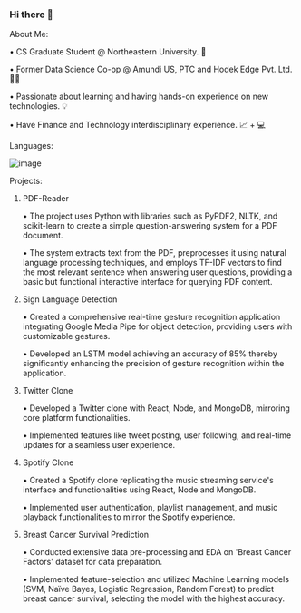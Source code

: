 ### Hi there 👋

<!--
**atharvak2811/atharvak2811** is a ✨ _special_ ✨ repository because its `README.md` (this file) appears on your GitHub profile.

Here are some ideas to get you started:

- 🔭 I’m currently working on ...
- 🌱 I’m currently learning ...
- 👯 I’m looking to collaborate on ...
- 🤔 I’m looking for help with ...
- 💬 Ask me about ...
- 📫 How to reach me: ...
- 😄 Pronouns: ...
- ⚡ Fun fact: ...
-->
About Me:

•	CS Graduate Student @ Northeastern University. 🏫

•	Former Data Science Co-op @ Amundi US, PTC and Hodek Edge Pvt. Ltd. 👩‍💻

•	Passionate about learning and having hands-on experience on new technologies. 💡

•	Have Finance and Technology interdisciplinary experience. 📈 + 💻

Languages:

![image](https://github.com/atharvak2811/atharvak2811/assets/72731132/8a76e357-c09a-4b11-9bf3-bf0b403e30e2)

Projects:

1. PDF-Reader

     •	The project uses Python with libraries such as PyPDF2, NLTK, and scikit-learn to create a simple question-answering system for a PDF document.

     • The system extracts text from the PDF, preprocesses it using natural language processing techniques, and employs TF-IDF vectors to find the most relevant sentence when answering user questions, providing a basic but functional interactive interface for querying PDF content.

2. Sign Language Detection
   
     •	Created a comprehensive real-time gesture recognition application integrating Google Media Pipe for object detection, providing users with customizable gestures.

     •	Developed an LSTM model achieving an accuracy of 85% thereby significantly enhancing the precision of gesture recognition within the application.

3. Twitter Clone

     •	Developed a Twitter clone with React, Node, and MongoDB, mirroring core platform functionalities.

     •	Implemented features like tweet posting, user following, and real-time updates for a seamless user experience.

4. Spotify Clone

   •	Created a Spotify clone replicating the music streaming service's interface and functionalities using React, Node and MongoDB.

   •	Implemented user authentication, playlist management, and music playback functionalities to mirror the Spotify experience.

5. Breast Cancer Survival Prediction
   
     •	Conducted extensive data pre-processing and EDA on 'Breast Cancer Factors' dataset for data preparation.

     •	Implemented feature-selection and utilized Machine Learning models (SVM, Naïve Bayes, Logistic Regression, Random Forest) to predict breast cancer survival, selecting the model with the highest accuracy.

   
